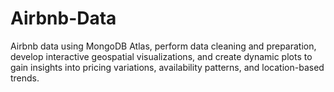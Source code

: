 # Airbnb-Data
Airbnb data using MongoDB Atlas, perform data cleaning and preparation, develop interactive geospatial visualizations, and create dynamic plots to gain insights into pricing variations, availability patterns, and location-based trends.
